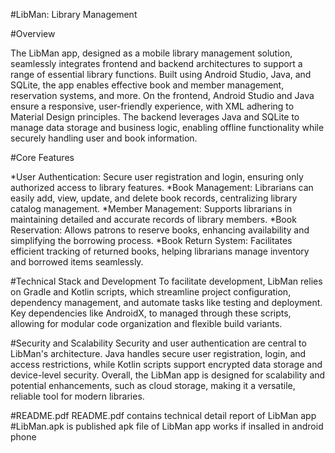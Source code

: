 
#LibMan: Library Management 

#Overview

The LibMan app, designed as a mobile library management solution, seamlessly integrates frontend and backend architectures to support a range of essential library functions. Built using Android Studio, Java, and SQLite, the app enables effective book and member management, reservation systems, and more. On the frontend, Android Studio and Java ensure a responsive, user-friendly experience, with XML adhering to Material Design principles. The backend leverages Java and SQLite to manage data storage and business logic, enabling offline functionality while securely handling user and book information.

#Core Features

*User Authentication: Secure user registration and login, ensuring only authorized access to library features.
*Book Management: Librarians can easily add, view, update, and delete book records, centralizing library catalog management.
*Member Management: Supports librarians in maintaining detailed and accurate records of library members.
*Book Reservation: Allows patrons to reserve books, enhancing availability and simplifying the borrowing process.
*Book Return System: Facilitates efficient tracking of returned books, helping librarians manage inventory and borrowed items seamlessly.

#Technical Stack and Development
To facilitate development, LibMan relies on Gradle and Kotlin scripts, which streamline project configuration, dependency management, and automate tasks like testing and deployment. Key dependencies like AndroidX, to managed through these scripts, allowing for modular code organization and flexible build variants.

#Security and Scalability
Security and user authentication are central to LibMan's architecture. Java handles secure user registration, login, and access restrictions, while Kotlin scripts support encrypted data storage and device-level security. Overall, the LibMan app is designed for scalability and potential enhancements, such as cloud storage, making it a versatile, reliable tool for modern libraries.

#README.pdf
README.pdf contains technical detail report of LibMan app
#LibMan.apk is published apk file of LibMan app works if insalled in android phone

